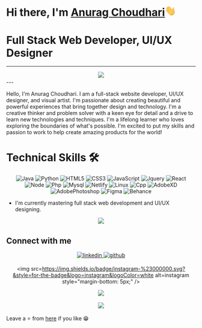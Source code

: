 <h1 align="left">Hi there, I'm <a target="_blank" href="https://acrxport1.netlify.app/">Anurag Choudhari</a><img src="https://github.com/ABSphreak/ABSphreak/blob/master/gifs/Hi.gif" width="30px"></h1></h1>
<h1 align="left">Full Stack Web Developer, UI/UX Designer</h1>

---
<div align="center">
<img src="https://github-readme-streak-stats.herokuapp.com/?&user=AnuragChoudhari"/>
</div>
 ---
 
 Hello, I'm Anurag Choudhari. I am a full-stack website developer, UI/UX designer, and visual artist. I'm passionate about creating beautiful and powerful experiences that bring together design and technology. I'm a creative thinker and problem solver with a keen eye for detail and a drive to learn new technologies and techniques. I'm a lifelong learner who loves exploring the boundaries of what's possible. I'm excited to put my skills and passion to work to help create amazing products for the world!

<h1>Technical Skills 🛠</h1>

<p align="center"> 
<!--  <img alt="Python" src="https://img.shields.io/badge/python-%2314354C.svg?style=for-the-badge&logo=python&logoColor=white"/> -->
 <img alt="Java" src="https://img.shields.io/badge/Java-ED8B00?style=for-the-badge&logo=openjdk&logoColor=white" />
  <img alt="Python" src="https://img.shields.io/badge/Python-3776AB?style=for-the-badge&logo=python&logoColor=white" />
<img alt="HTML5" src="https://img.shields.io/badge/html5-%23E34F26.svg?&style=for-the-badge&logo=html5&logoColor=white" />
 <img alt="CSS3" src="https://img.shields.io/badge/css3-%231572B6.svg?&style=for-the-badge&logo=css3&logoColor=white" />
 <img alt="JavaScript" src="https://img.shields.io/badge/javascript-%23323330.svg?&style=for-the-badge&logo=javascript&logoColor=%23F7DF1E" />
  <img alt="Jquery" src="https://img.shields.io/badge/jQuery-0769AD?style=for-the-badge&logo=jquery&logoColor=white" />
  <img alt="React" src="https://img.shields.io/badge/React-20232A?style=for-the-badge&logo=react&logoColor=61DAFB" />
 <img alt="Node" src="https://img.shields.io/badge/Node.js-43853D?style=for-the-badge&logo=node.js&logoColor=white" />
  <img alt="Php" src="https://img.shields.io/badge/PHP-777BB4?style=for-the-badge&logo=php&logoColor=white" />
   <img alt="Mysql" src="https://img.shields.io/badge/MySQL-00000F?style=for-the-badge&logo=mysql&logoColor=white" />

  <img alt="Netlify" src="https://img.shields.io/badge/Netlify-00C7B7?style=for-the-badge&logo=netlify&logoColor=white" />
 <img alt="Linux" src="https://img.shields.io/badge/Linux-FCC624?style=for-the-badge&logo=linux&logoColor=black" />
  <img alt="Cpp" src="https://img.shields.io/badge/C%2B%2B-00599C?style=for-the-badge&logo=c%2B%2B&logoColor=white" />

  <img alt="AdobeXD" src="https://img.shields.io/badge/Adobe%20XD-470137?style=for-the-badge&logo=Adobe%20XD&logoColor=#FF61F6" />
  <img alt="AdobePhotoshop" src="https://img.shields.io/badge/Adobe%20Photoshop-31A8FF?style=for-the-badge&logo=Adobe%20Photoshop&logoColor=black" />
  <img alt="Figma" src="https://img.shields.io/badge/Figma-F24E1E?style=for-the-badge&logo=figma&logoColor=white" /> 
   <img alt="Behance" src="https://img.shields.io/badge/Behance-0054F7?style=for-the-badge&logo=behance&logoColor=white" /> 
  
 
  
</p>

- I'm currently mastering full stack web development and UI/UX designing. 

<div align="center">
   <img src="https://github-readme-stats.vercel.app/api?username=AnuragChoudhari&show_icons=true&theme=cobalt"></img>
</div>

## Connect with me  
<div align="center">
 <a href="https://www.linkedin.com/in/anurag-choudhari-b3a35320a/" target="_blank">
<img src=https://img.shields.io/badge/linkedin-%231E77B5.svg?&style=for-the-badge&logo=linkedin&logoColor=white alt=linkedin style="margin-bottom: 5px;" />
</a>
<a href="https://github.com/AnuragChoudhari" target="_blank">
<img src=https://img.shields.io/badge/github-%2324292e.svg?&style=for-the-badge&logo=github&logoColor=white alt=github style="margin-bottom: 5px;" />
</a>
 


<img src=https://img.shields.io/badge/instagram-%23000000.svg?&style=for-the-badge&logo=instagram&logoColor=white alt=instagram style="margin-bottom: 5px;" />
</a>
</div>





<div align="center">
<img src="https://img.shields.io/github/followers/AnuragChoudhari.svg?style=social&label=Follow"></img>

<img src="https://gpvc.arturio.dev/AnuragChoudhari"></img>
</div>


Leave a ⭐ from [here](https://github.com/AnuragChoudhari/AnuragChoudhari) if you like 😁
